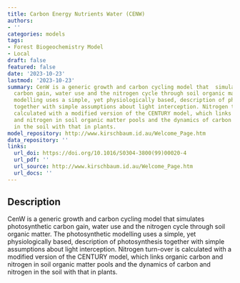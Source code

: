 ```yaml
---
title: Carbon Energy Nutrients Water (CENW)
authors:
- ''
categories: models
tags:
- Forest Biogeochemistry Model
- Local
draft: false
featured: false
date: '2023-10-23'
lastmod: '2023-10-23'
summary: CenW is a generic growth and carbon cycling model that  simulates photosynthetic
  carbon gain, water use and the nitrogen cycle through soil organic matter. The photosynthetic
  modelling uses a simple, yet physiologically based, description of photosynthesis
  together with simple assumptions about light interception. Nitrogen turn-over is
  calculated with a modified version of the CENTURY model, which links organic carbon
  and nitrogen in soil organic matter pools and the dynamics of carbon and nitrogen
  in the soil with that in plants.
model_repository: http://www.kirschbaum.id.au/Welcome_Page.htm
data_repository: ''
links:
  url_doi: https://doi.org/10.1016/S0304-3800(99)00020-4
  url_pdf: ''
  url_source: http://www.kirschbaum.id.au/Welcome_Page.htm
  url_docs: ''
---
```


## Description

CenW is a generic growth and carbon cycling model that  simulates photosynthetic carbon gain, water use and the nitrogen cycle through soil organic matter. The photosynthetic modelling uses a simple, yet physiologically based, description of photosynthesis together with simple assumptions about light interception. Nitrogen turn-over is calculated with a modified version of the CENTURY model, which links organic carbon and nitrogen in soil organic matter pools and the dynamics of carbon and nitrogen in the soil with that in plants.

